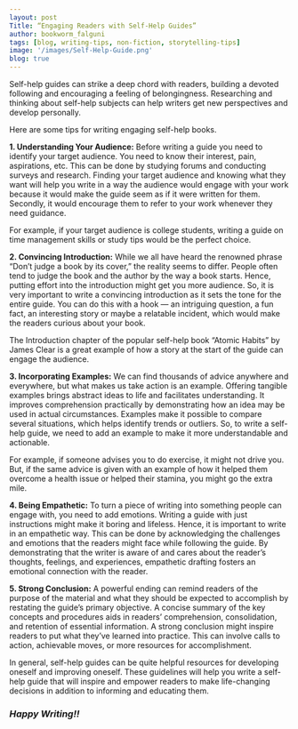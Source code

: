 ```yaml
---
layout: post
Title: “Engaging Readers with Self-Help Guides”
author: bookworm_falguni
tags: [blog, writing-tips, non-fiction, storytelling-tips]
image: '/images/Self-Help-Guide.png'
blog: true
---
```

Self-help guides can strike a deep chord with readers, building a devoted following and encouraging a feeling of belongingness. Researching and thinking about self-help subjects can help writers get new perspectives and develop personally. 

Here are some tips for writing engaging self-help books.

**1. Understanding Your Audience:**
Before writing a guide you need to identify your target audience. You need to know their interest, pain, aspirations, etc. This can be done by studying forums and conducting surveys and research. Finding your target audience and knowing what they want will help you write in a way the audience would engage with your work because it would make the guide seem as if it were written for them. Secondly, it would encourage them to refer to your work whenever they need guidance. 

For example, if your target audience is college students, writing a guide on time management skills or study tips would be the perfect choice.

**2. Convincing Introduction:**
While we all have heard the renowned phrase “Don’t judge a book by its cover,” the reality seems to differ. People often tend to judge the book and the author by the way a book starts. Hence, putting effort into the introduction might get you more audience. So, it is very important to write a convincing introduction as it sets the tone for the entire guide. You can do this with a hook — an intriguing question, a fun fact, an interesting story or maybe a relatable incident, which would make the readers curious about your book.

The Introduction chapter of the popular self-help book “Atomic Habits” by James Clear is a great example of how a story at the start of the guide can engage the audience.

**3. Incorporating Examples:**
We can find thousands of advice anywhere and everywhere, but what makes us take action is an example. Offering tangible examples brings abstract ideas to life and facilitates understanding. It improves comprehension practically by demonstrating how an idea may be used in actual circumstances. Examples make it possible to compare several situations, which helps identify trends or outliers. So, to write a self-help guide, we need to add an example to make it more understandable and actionable. 

For example, if someone advises you to do exercise, it might not drive you. But, if the same advice is given with an example of how it helped them overcome a health issue or helped their stamina, you might go the extra mile.

**4. Being Empathetic:**
To turn a piece of writing into something people can engage with, you need to add emotions. Writing a guide with just instructions might make it boring and lifeless. Hence, it is important to write in an empathetic way. This can be done by acknowledging the challenges and emotions that the readers might face while following the guide. By demonstrating that the writer is aware of and cares about the reader’s thoughts, feelings, and experiences, empathetic drafting fosters an emotional connection with the reader.

**5. Strong Conclusion:**
A powerful ending can remind readers of the purpose of the material and what they should be expected to accomplish by restating the guide’s primary objective. A concise summary of the key concepts and procedures aids in readers’ comprehension, consolidation, and retention of essential information. A strong conclusion might inspire readers to put what they’ve learned into practice. This can involve calls to action, achievable moves, or more resources for accomplishment.

In general, self-help guides can be quite helpful resources for developing oneself and improving oneself. These guidelines will help you write a self-help guide that will inspire and empower readers to make life-changing decisions in addition to informing and educating them.

### ***Happy Writing!!***

